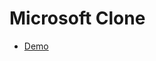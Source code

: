# Microsoft Clone
* [Demo](https://htmlpreview.github.io/?https://github.com/vijithbk/html-designs/blob/master/microsoft-clone/index.html)
